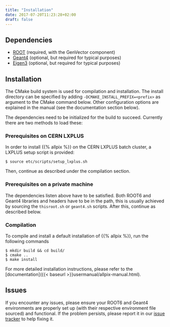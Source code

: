 ```yaml
---
title: "Installation"
date: 2017-07-20T11:23:28+02:00
draft: false
---
```


## Dependencies
* [ROOT](https://root.cern.ch/building-root) (required, with the GenVector component)
* [Geant4](http://geant4.web.cern.ch/geant4/UserDocumentation/UsersGuides/InstallationGuide/html/ch02.html) (optional, but required for typical purposes)
* [Eigen3](http://eigen.tuxfamily.org/index.php?title=Main_Page) (optional, but required for typical purposes)

## Installation
The CMake build system is used for compilation and installation. The install directory can be specified by adding `-DCMAKE_INSTALL_PREFIX=<prefix>` as argument to the CMake command below. Other configuration options are explained in the manual (see the documentation section below).

The dependencies need to be initialized for the build to succeed. Currently there are two methods to load these:

### Prerequisites on CERN LXPLUS
In order to install {{% allpix %}} on the CERN LXPLUS batch cluster, a LXPLUS setup script is provided:
```
$ source etc/scripts/setup_lxplus.sh
```
Then, continue as described under the compilation section.

### Prerequisites on a private machine
The dependencies listen above have to be satisfied. Both ROOT6 and Geant4 libraries and headers have to be in the path, this is usually achieved by sourcing the `thisroot.sh` or `geant4.sh` scripts. After this, continue as described below.

### Compilation
To compile and install a default installation of {{% allpix %}}, run the following commands

```
$ mkdir build && cd build/
$ cmake ..
$ make install
```

For more detailed installation instructions, please refer to the [documentation]({{< baseurl >}}usermanual/allpix-manual.html).

## Issues
If you encounter any issues, please ensure your ROOT6 and Geant4 environments are properly set up (with their respective environment file sourced) and functional. If the problem persists, please report it in our [issue tracker](https://gitlab.cern.ch/allpix-squared/allpix-squared/issues) to help fixing it.
